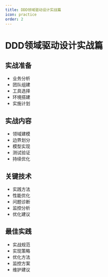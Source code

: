 ```yaml
---
title: DDD领域驱动设计实战篇
icon: practice
order: 2
---
```


# DDD领域驱动设计实战篇

## 实战准备
- 业务分析
- 团队组建
- 工具选择
- 环境搭建
- 实施计划

## 实战内容
- 领域建模
- 边界划分
- 模型实现
- 测试验证
- 持续优化

## 关键技术
- 实践方法
- 性能优化
- 问题诊断
- 监控分析
- 优化建议

## 最佳实践
- 实战规范
- 实现策略
- 优化方法
- 监控方案
- 维护建议
